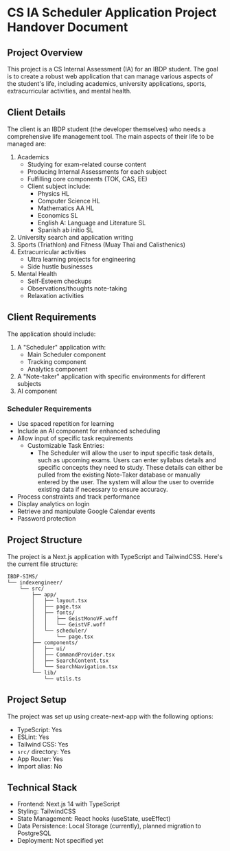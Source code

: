 # CS IA Scheduler Application Project Handover Document

## Project Overview

This project is a CS Internal Assessment (IA) for an IBDP student. The goal is to create a robust web application that can manage various aspects of the student's life, including academics, university applications, sports, extracurricular activities, and mental health.

## Client Details

The client is an IBDP student (the developer themselves) who needs a comprehensive life management tool. The main aspects of their life to be managed are:

1. Academics
   - Studying for exam-related course content
   - Producing Internal Assessments for each subject
   - Fulfilling core components (TOK, CAS, EE)
   - Client subject include:
     - Physics HL
     - Computer Science HL
     - Mathematics AA HL
     - Economics SL
     - English A: Language and Literature SL
     - Spanish ab initio SL
2. University search and application writing
3. Sports (Triathlon) and Fitness (Muay Thai and Calisthenics)
4. Extracurricular activities
   - Ultra learning projects for engineering
   - Side hustle businesses
5. Mental Health
   - Self-Esteem checkups
   - Observations/thoughts note-taking
   - Relaxation activities

## Client Requirements

The application should include:

1. A "Scheduler" application with:
   - Main Scheduler component
   - Tracking component
   - Analytics component
2. A "Note-taker" application with specific environments for different subjects
3. AI component

### Scheduler Requirements

- Use spaced repetition for learning
- Include an AI component for enhanced scheduling
- Allow input of specific task requirements
  - Customizable Task Entries:
    - The Scheduler will allow the user to input specific task details, such as upcoming exams. Users can enter syllabus details and specific concepts they need to study. These details can either be pulled from the existing Note-Taker database or manually entered by the user. The system will allow the user to override existing data if necessary to ensure accuracy.
- Process constraints and track performance
- Display analytics on login
- Retrieve and manipulate Google Calendar events
- Password protection

## Project Structure

The project is a Next.js application with TypeScript and TailwindCSS. Here's the current file structure:

```
IBDP-SIMS/
└── indexengineer/
    └── src/
        ├── app/
        │   ├── layout.tsx
        │   ├── page.tsx
        │   ├── fonts/
        │   │   ├── GeistMonoVF.woff
        │   │   └── GeistVF.woff
        │   └── scheduler/
        │       └── page.tsx
        ├── components/
        │   ├── ui/
        │   ├── CommandProvider.tsx
        │   ├── SearchContent.tsx
        │   └── SearchNavigation.tsx
        └── lib/
            └── utils.ts

```

## Project Setup

The project was set up using create-next-app with the following options:

- TypeScript: Yes
- ESLint: Yes
- Tailwind CSS: Yes
- `src/` directory: Yes
- App Router: Yes
- Import alias: No

## Technical Stack

- Frontend: Next.js 14 with TypeScript
- Styling: TailwindCSS
- State Management: React hooks (useState, useEffect)
- Data Persistence: Local Storage (currently), planned migration to PostgreSQL
- Deployment: Not specified yet

